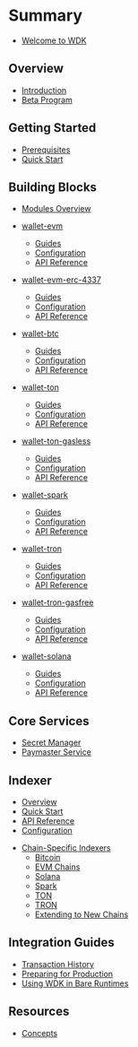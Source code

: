 # Summary
* [Welcome to WDK](README.md)

## Overview
* [Introduction](overview/introduction.md)
* [Beta Program](overview/beta-program.md)

## Getting Started
* [Prerequisites](getting-started/prerequisites.md)
* [Quick Start](getting-started/quick-start.md)

## Building Blocks
* [Modules Overview](wdk-modules/overview.md)

* [wallet-evm](wdk-modules/wallet-evm/overview.md)
  * [Guides](wdk-modules/wallet-evm/guides.md)
  * [Configuration](wdk-modules/wallet-evm/configuration.md)
  * [API Reference](wdk-modules/wallet-evm/api-reference.md)

* [wallet-evm-erc-4337](wdk-modules/wallet-evm-erc-4337/overview.md)
  * [Guides](wdk-modules/wallet-evm-erc-4337/guides.md)
  * [Configuration](wdk-modules/wallet-evm-erc-4337/configuration.md)
  * [API Reference](wdk-modules/wallet-evm-erc-4337/api-reference.md)

* [wallet-btc](wdk-modules/wallet-btc/overview.md)
  * [Guides](wdk-modules/wallet-btc/guides.md)
  * [Configuration](wdk-modules/wallet-btc/configuration.md)
  * [API Reference](wdk-modules/wallet-btc/api-reference.md)

* [wallet-ton](wdk-modules/wallet-ton/overview.md)
  * [Guides](wdk-modules/wallet-ton/guides.md)
  * [Configuration](wdk-modules/wallet-ton/configuration.md)
  * [API Reference](wdk-modules/wallet-ton/api-reference.md)

* [wallet-ton-gasless](wdk-modules/wallet-ton-gasless/overview.md)
  * [Guides](wdk-modules/wallet-ton-gasless/guides.md)
  * [Configuration](wdk-modules/wallet-ton-gasless/configuration.md)
  * [API Reference](wdk-modules/wallet-ton-gasless/api-reference.md)

* [wallet-spark](wdk-modules/wallet-spark/overview.md)
  * [Guides](wdk-modules/wallet-spark/guides.md)
  * [Configuration](wdk-modules/wallet-spark/configuration.md)
  * [API Reference](wdk-modules/wallet-spark/api-reference.md)

* [wallet-tron](wdk-modules/wallet-tron/overview.md)
  * [Guides](wdk-modules/wallet-tron/guides.md)
  * [Configuration](wdk-modules/wallet-tron/configuration.md)
  * [API Reference](wdk-modules/wallet-tron/api-reference.md)

* [wallet-tron-gasfree](wdk-modules/wallet-tron-gasfree/overview.md)
  * [Guides](wdk-modules/wallet-tron-gasfree/guides.md)
  * [Configuration](wdk-modules/wallet-tron-gasfree/configuration.md)
  * [API Reference](wdk-modules/wallet-tron-gasfree/api-reference.md)

* [wallet-solana](wdk-modules/wallet-solana/overview.md)
  * [Guides](wdk-modules/wallet-solana/guides.md)
  * [Configuration](wdk-modules/wallet-solana/configuration.md)
  * [API Reference](wdk-modules/wallet-solana/api-reference.md)

## Core Services
* [Secret Manager](documentation/secret-manager.md)
* [Paymaster Service](documentation/paymaster.md)

## Indexer
* [Overview](documentation/indexer.md)
* [Quick Start](documentation/indexer/indexer-quick-start.md)
* [API Reference](documentation/indexer/indexer-api-reference.md)
* [Configuration](documentation/indexer/indexer-configuration.md)
<!-- * [Deployment](documentation/indexer/indexer-deployment.md)
* [Performance](documentation/indexer/indexer-performance.md)
* [Monitoring](documentation/indexer/indexer-monitoring.md)
* [Troubleshooting](documentation/indexer/indexer-troubleshooting.md) 
* [Testing Strategies](documentation/indexer/indexer-testing.md)-->
* [Chain-Specific Indexers](documentation/indexer/)
  * [Bitcoin](documentation/indexer/indexer-btc.md)
  * [EVM Chains](documentation/indexer/indexer-evm.md)
  * [Solana](documentation/indexer/indexer-solana.md)
  * [Spark](documentation/indexer/indexer-spark.md)
  * [TON](documentation/indexer/indexer-ton.md)
  * [TRON](documentation/indexer/indexer-tron.md)
  * [Extending to New Chains](documentation/indexer/indexer-extending.md)

## Integration Guides
* [Transaction History](documentation/transaction-history.md)
  <!-- * [UI Patterns](documentation/transaction-history-ui-patterns.md)
  * [Code Examples](documentation/transaction-history-examples.md) -->
* [Preparing for Production](documentation/preparing-for-production.md)
* [Using WDK in Bare Runtimes](documentation/using-bare-runtime.md)


<!-- ## Integration Examples

* React
* React Native -->

## Resources
* [Concepts](resources/concepts.md)
